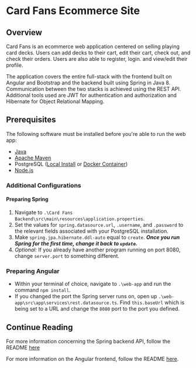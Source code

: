 # Card Fans Ecommerce Site
## Overview
Card Fans is an ecommerce web application centered on selling playing card decks. Users can add decks to their cart, edit their cart, check out, and check their orders. Users are also able to register, login. and view/edit their profile.

The application covers the entire full-stack with the frontend built on Angular and Bootstrap and the backend built using Spring in Java 8. Communication between the two stacks is achieved using the REST API. Additional tools used are JWT for authentication and authorization and Hibernate for Object Relational Mapping.

## Prerequisites
The following software must be installed before you're able to run the web app:
* [Java](https://www.java.com/en/download/)
* [Apache Maven](https://maven.apache.org/download.cgi)
* PostgreSQL ([Local Install](https://www.postgresql.org/download/) or [Docker Container](https://hub.docker.com/_/postgres))
* [Node.js](https://nodejs.org/en/download/)

### Additional Configurations
#### Preparing Spring
1. Navigate to `.\Card Fans Backend\src\main\resources\application.properties`.
2. Set the values for `spring.datasource.url`, `.username`, and `.password` to the relevant fields associated with your PostgreSQL installation.
3. Make `spring.jpa.hibernate.ddl-auto` equal to `create`. ***Once you run Spring for the first time, change it back to `update`.***
4. *Optional:* If you already have another program running on port 8080, change `server.port` to something different.

### Preparing Angular
* Within your terminal of choice, navigate to `.\web-app` and run the command `npm install`.
* If you changed the port the Spring server runs on, open up `.\web-app\src\app\services\rest.datasource.ts`. Find `this.baseUrl` which is being set to a URL and change the `8080` port to the port you defined.

## Continue Reading
For more information concerning the Spring backend API, follow the README [here](https://github.com/221114-Java-Angular-NGC/card-fans-p2/blob/julioBranch/Card%20Fans%20Backend/README.md)

For more information on the Angular frontend, follow the README [here](https://github.com/221114-Java-Angular-NGC/card-fans-p2/blob/julioBranch/web-app/README.md).
